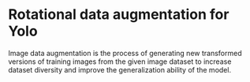 # Rotational data augmentation for Yolo

Image data augmentation is the process of generating new transformed versions of training images from the given image dataset to increase dataset diversity and improve the generalization ability of the model.
